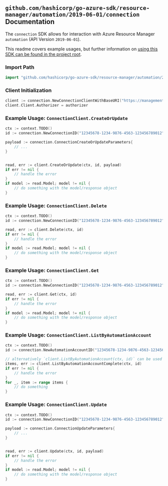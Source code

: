 
## `github.com/hashicorp/go-azure-sdk/resource-manager/automation/2019-06-01/connection` Documentation

The `connection` SDK allows for interaction with Azure Resource Manager `automation` (API Version `2019-06-01`).

This readme covers example usages, but further information on [using this SDK can be found in the project root](https://github.com/hashicorp/go-azure-sdk/tree/main/docs).

### Import Path

```go
import "github.com/hashicorp/go-azure-sdk/resource-manager/automation/2019-06-01/connection"
```


### Client Initialization

```go
client := connection.NewConnectionClientWithBaseURI("https://management.azure.com")
client.Client.Authorizer = authorizer
```


### Example Usage: `ConnectionClient.CreateOrUpdate`

```go
ctx := context.TODO()
id := connection.NewConnectionID("12345678-1234-9876-4563-123456789012", "example-resource-group", "automationAccountName", "connectionName")

payload := connection.ConnectionCreateOrUpdateParameters{
	// ...
}


read, err := client.CreateOrUpdate(ctx, id, payload)
if err != nil {
	// handle the error
}
if model := read.Model; model != nil {
	// do something with the model/response object
}
```


### Example Usage: `ConnectionClient.Delete`

```go
ctx := context.TODO()
id := connection.NewConnectionID("12345678-1234-9876-4563-123456789012", "example-resource-group", "automationAccountName", "connectionName")

read, err := client.Delete(ctx, id)
if err != nil {
	// handle the error
}
if model := read.Model; model != nil {
	// do something with the model/response object
}
```


### Example Usage: `ConnectionClient.Get`

```go
ctx := context.TODO()
id := connection.NewConnectionID("12345678-1234-9876-4563-123456789012", "example-resource-group", "automationAccountName", "connectionName")

read, err := client.Get(ctx, id)
if err != nil {
	// handle the error
}
if model := read.Model; model != nil {
	// do something with the model/response object
}
```


### Example Usage: `ConnectionClient.ListByAutomationAccount`

```go
ctx := context.TODO()
id := connection.NewAutomationAccountID("12345678-1234-9876-4563-123456789012", "example-resource-group", "automationAccountName")

// alternatively `client.ListByAutomationAccount(ctx, id)` can be used to do batched pagination
items, err := client.ListByAutomationAccountComplete(ctx, id)
if err != nil {
	// handle the error
}
for _, item := range items {
	// do something
}
```


### Example Usage: `ConnectionClient.Update`

```go
ctx := context.TODO()
id := connection.NewConnectionID("12345678-1234-9876-4563-123456789012", "example-resource-group", "automationAccountName", "connectionName")

payload := connection.ConnectionUpdateParameters{
	// ...
}


read, err := client.Update(ctx, id, payload)
if err != nil {
	// handle the error
}
if model := read.Model; model != nil {
	// do something with the model/response object
}
```
